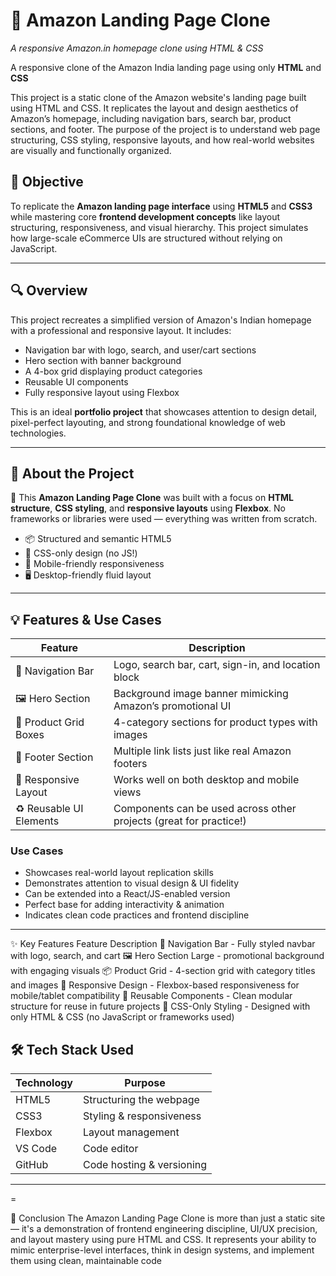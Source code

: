 # 🛒 Amazon Landing Page Clone  
*A responsive Amazon.in homepage clone using HTML & CSS*  

A responsive clone of the Amazon India landing page using only **HTML** and **CSS** 

This project is a static clone of the Amazon website's landing page built using HTML and CSS. It replicates the layout and design aesthetics of Amazon’s homepage, including navigation bars, search bar, product sections, and footer. The purpose of the project is to understand web page structuring, CSS styling, responsive layouts, and how real-world websites are visually and functionally organized.

## 🎯 Objective

To replicate the **Amazon landing page interface** using **HTML5** and **CSS3** while mastering core **frontend development concepts** like layout structuring, responsiveness, and visual hierarchy. This project simulates how large-scale eCommerce UIs are structured without relying on JavaScript.

---

## 🔍 Overview

This project recreates a simplified version of Amazon's Indian homepage with a professional and responsive layout. It includes:

- Navigation bar with logo, search, and user/cart sections  
- Hero section with banner background  
- A 4-box grid displaying product categories  
- Reusable UI components  
- Fully responsive layout using Flexbox

This is an ideal **portfolio project** that showcases attention to design detail, pixel-perfect layouting, and strong foundational knowledge of web technologies.

---

## 🧠 About the Project

📌 This **Amazon Landing Page Clone** was built with a focus on **HTML structure**, **CSS styling**, and **responsive layouts** using **Flexbox**. No frameworks or libraries were used — everything was written from scratch.

- 📦 Structured and semantic HTML5
- 🎨 CSS-only design (no JS!)
- 📱 Mobile-friendly responsiveness
- 🖥️ Desktop-friendly fluid layout

---

## 💡 Features & Use Cases

| Feature                      | Description                                                                 |
|-----------------------------|-----------------------------------------------------------------------------|
| 🔎 Navigation Bar            | Logo, search bar, cart, sign-in, and location block                         |
| 🖼️ Hero Section              | Background image banner mimicking Amazon’s promotional UI                   |
| 🧱 Product Grid Boxes        | 4-category sections for product types with images                          |
| 🧰 Footer Section            | Multiple link lists just like real Amazon footers                          |
| 📱 Responsive Layout         | Works well on both desktop and mobile views                                |
| ♻️ Reusable UI Elements      | Components can be used across other projects (great for practice!)         |

### Use Cases

- Showcases real-world layout replication skills  
- Demonstrates attention to visual design & UI fidelity  
- Can be extended into a React/JS-enabled version  
- Perfect base for adding interactivity & animation  
- Indicates clean code practices and frontend discipline

---

✨ Key Features
Feature	Description
🧭 Navigation Bar - 	Fully styled navbar with logo, search, and cart
🖼️ Hero Section	Large - promotional background with engaging visuals
📦 Product Grid - 	4-section grid with category titles and images
📱 Responsive Design	- Flexbox-based responsiveness for mobile/tablet compatibility
🧩 Reusable Components	- Clean modular structure for reuse in future projects
🎨 CSS-Only Styling	- Designed with only HTML & CSS (no JavaScript or frameworks used)


## 🛠️ Tech Stack Used

| Technology | Purpose                    |
|------------|----------------------------|
| HTML5      | Structuring the webpage    |
| CSS3       | Styling & responsiveness   |
| Flexbox    | Layout management          |
| VS Code    | Code editor                |
| GitHub     | Code hosting & versioning  |

---

=


🏁 Conclusion
The Amazon Landing Page Clone is more than just a static site — it's a demonstration of frontend engineering discipline, UI/UX precision, and layout mastery using pure HTML and CSS. It represents your ability to mimic enterprise-level interfaces, think in design systems, and implement them using clean, maintainable code
